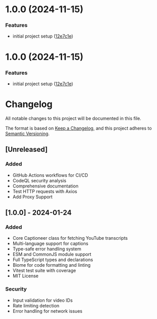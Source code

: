 # 1.0.0 (2024-11-15)


### Features

* initial project setup ([12e7c1e](https://github.com/ItsCurstin/captioneer/commit/12e7c1ef40449255bd48168dabd131c26a5c5930))

# 1.0.0 (2024-11-15)


### Features

* initial project setup ([12e7c1e](https://github.com/ItsCurstin/captioneer/commit/12e7c1ef40449255bd48168dabd131c26a5c5930))

# Changelog

All notable changes to this project will be documented in this file.

The format is based on [Keep a Changelog](https://keepachangelog.com/en/1.0.0/),
and this project adheres to [Semantic Versioning](https://semver.org/spec/v2.0.0.html).

## [Unreleased]
### Added
- GitHub Actions workflows for CI/CD
- CodeQL security analysis
- Comprehensive documentation
- Test HTTP requests with Axios
- Add Proxy Support

## [1.0.0] - 2024-01-24
### Added
- Core Captioneer class for fetching YouTube transcripts
- Multi-language support for captions
- Type-safe error handling system
- ESM and CommonJS module support
- Full TypeScript types and declarations
- Biome for code formatting and linting
- Vitest test suite with coverage
- MIT License

### Security
- Input validation for video IDs
- Rate limiting detection
- Error handling for network issues
